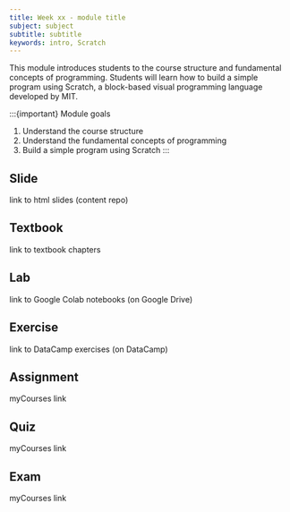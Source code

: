 ```yaml
---
title: Week xx - module title
subject: subject
subtitle: subtitle
keywords: intro, Scratch
---
```


This module introduces students to the course structure and fundamental concepts of programming. Students will learn how to build a simple program using Scratch, a block-based visual programming language developed by MIT.

:::{important} Module goals
1. Understand the course structure
2. Understand the fundamental concepts of programming
3. Build a simple program using Scratch
:::

## Slide
link to html slides (content repo)

## Textbook
link to textbook chapters

## Lab
link to Google Colab notebooks (on Google Drive)

## Exercise
link to DataCamp exercises (on DataCamp)

## Assignment
myCourses link

## Quiz
myCourses link

## Exam
myCourses link